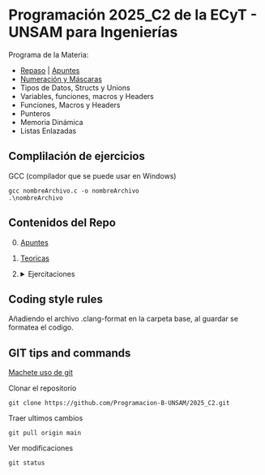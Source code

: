 # Programación 2025_C2 de la ECyT - UNSAM para Ingenierías
Programa de la Materia:  
* [Repaso](./Clase0/) | [Apuntes](./Apuntes/README.md)
* [Numeración y Máscaras](./Apuntes/mascarasYShif.md)
* Tipos de Datos, Structs y Unions
* Variables, funciones, macros y Headers
* Funciones, Macros y Headers
* Punteros
* Memoria Dinámica
* Listas Enlazadas  

## Complilación de ejercicios

GCC (compilador que se puede usar en Windows)
```
gcc nombreArchivo.c -o nombreArchivo
.\nombreArchivo
```
## Contenidos del Repo
0. [Apuntes](./Apuntes/index.md)
1. [Teoricas](./Teoricas)
2. <details>
    <summary>Ejercitaciones</summary>

    1. [Clase 0](./Clase0/)
    2. [Repaso](./Guias/repaso/)
    3. [Sistemas de Numeración, Máscaras y Shifteo](./Guias/numeracionYMascaras)
    4. [Structs y Unions](./Guias/structsYUnions)

</details>

## Coding style rules

Añadiendo el archivo .clang-format en la carpeta base, al guardar se formatea el codigo. 

## GIT tips and commands

[Machete uso de git](
    https://training.github.com/downloads/es_ES/github-git-cheat-sheet.pdf
)


Clonar el repositorio 
```
git clone https://github.com/Programacion-B-UNSAM/2025_C2.git
```

Traer ultimos cambios 
```
git pull origin main
```

Ver modificaciones  
```
git status
```

